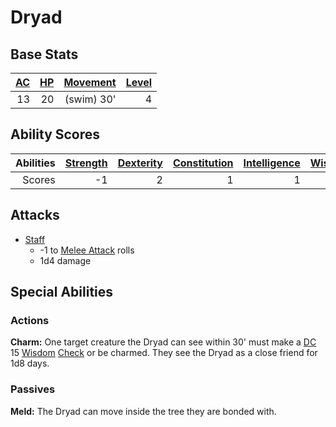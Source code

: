 # Dryad

## Base Stats

| [AC](../../../Player%20Characters/Derived%20Statistics/Armor%20Class.md) | [HP](../../../Player%20Characters/Derived%20Statistics/Health%20Points.md) | [Movement](../../../Game%20Procedures/Movement.md) | [Level](../../../Player%20Characters/Derived%20Statistics/Level.md) |
| -----------------------------------------------------------------------: | -------------------------------------------------------------------------: | -------------------------------------------------: | ------------------------------------------------------------------: |
|                                                                       13 |                                                                         20 |                                         (swim) 30' |                                                                   4 |

## Ability Scores

| Abilities | [Strength](../../../Player%20Characters/Chosen%20Statistics/Strength.md) | [Dexterity](../../../Player%20Characters/Chosen%20Statistics/Dexterity.md) | [Constitution](../../../Player%20Characters/Chosen%20Statistics/Constitution.md) | [Intelligence](../../../Player%20Characters/Chosen%20Statistics/Intelligence.md) | [Wisdom](../../../Player%20Characters/Chosen%20Statistics/Wisdom.md)<br> | [Charisma](../../../Player%20Characters/Chosen%20Statistics/Charisma.md)<br> |
| --------: | -----------------------------------------------------------------------: | -------------------------------------------------------------------------: | -------------------------------------------------------------------------------: | -------------------------------------------------------------------------------: | -----------------------------------------------------------------------: | ---------------------------------------------------------------------------: |
|    Scores |                                                                       -1 |                                                                          2 |                                                                                1 |                                                                                1 |                                                                        4 |                                                                            4 |

## Attacks

- [Staff](../../../Items/Individual%20Item%20Cards/Weapons/Melee%20Weapons/Small%20Simple%20Weapon.md)
	- -1 to [Melee Attack](../../../Game%20Procedures/Melee%20Attack.md) rolls
	- 1d4 damage

## Special Abilities

### Actions

**Charm:** One target creature the Dryad can see within 30' must make a [DC](../../../Game%20Procedures/DC.md) 15 [Wisdom](../../../Player%20Characters/Chosen%20Statistics/Wisdom.md) [Check](../../../Game%20Procedures/Check.md) or be charmed. They see the Dryad as a close friend for 1d8 days.

### Passives

**Meld:** The Dryad can move inside the tree they are bonded with.
